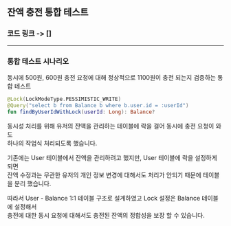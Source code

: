 ## 잔액 충전 통합 테스트

### 코드 링크 -> []

---
### 통합 테스트 시나리오

동시에 500원, 600원 충전 요청에 대해 정상적으로 1100원이 충전 되는지 검증하는 통합 테스트 <br>

```kotlin
@Lock(LockModeType.PESSIMISTIC_WRITE)
@Query("select b from Balance b where b.user.id = :userId")
fun findByUserIdWithLock(userId: Long): Balance? 
```
동시성 처리를 위해 유저의 잔액을 관리하는 테이블에 락을 걸어 동시에 충전 요청이 와도 <br>
하나의 작업식 처리되도록 했습니다.

기존에는 User 테이블에서 잔액을 관리하려고 했지만, User 테이블에 락을 설정하게 되면 <br>
잔액 수정과는 무관한 유저의 개인 정보 변경에 대해서도 처리가 안되기 때문에 테이블을 분리 했습니다. <br>

따라서 User - Balance 1:1 테이블 구조로 설계하였고 Lock 설정은 Balance 테이블에 설정해서 <br>
충전에 대한 동시 요청에 대해서도 충전된 잔액의 정합성을 보장 할 수 있습니다.
